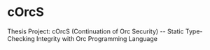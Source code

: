 cOrcS
=====

Thesis Project: cOrcS (Continuation of Orc Security) -- Static Type-Checking Integrity with Orc Programming Language 